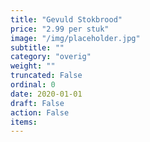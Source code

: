 ```yaml
---
title: "Gevuld Stokbrood"
price: "2.99 per stuk"
image: "/img/placeholder.jpg"
subtitle: ""
category: "overig"
weight: ""
truncated: False
ordinal: 0
date: 2020-01-01
draft: False
action: False
items: 
---
```


